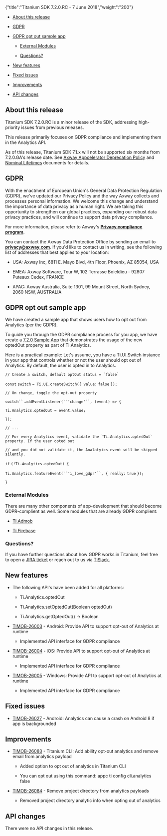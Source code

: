 {"title":"Titanium SDK 7.2.0.RC - 7 June 2018","weight":"200"}

* [About this release](#Aboutthisrelease)

* [GDPR](#GDPR)

* [GDPR opt out sample app](#GDPRoptoutsampleapp)

  * [External Modules](#ExternalModules)

  * [Questions?](#Questions?)

* [New features](#Newfeatures)

* [Fixed issues](#Fixedissues)

* [Improvements](#Improvements)

* [API changes](#APIchanges)


## About this release

Titanium SDK 7.2.0.RC is a minor release of the SDK, addressing high-priority issues from previous releases.

This release primarily focuses on GDPR compliance and implementing them in the Analytics API.

As of this release, Titanium SDK 7.1.x will not be supported six months from 7.2.0.GA's release date. See [Axway Appcelerator Deprecation Policy](/docs/appc/AMPLIFY_Appcelerator_Services_Overview/Axway_Appcelerator_Deprecation_Policy/) and [Nominal Lifetimes](/docs/appc/AMPLIFY_Appcelerator_Services_Overview/Axway_Appcelerator_Product_Lifecycle/#NominalLifetimes) documents for details.

## GDPR

With the enactment of European Union's General Data Protection Regulation (GDPR), we've updated our Privacy Policy and the way Axway collects and processes personal information. We welcome this change and understand the importance of data privacy as a human right. We are taking this opportunity to strengthen our global practices, expanding our robust data privacy practices, and will continue to support data privacy compliance.

For more information, please refer to Axway's **[Privacy compliance program](https://www.axway.com/gdpr)**.

You can contact the Axway Data Protection Office by sending an email to **[privacy@axway.com](mailto:privacy@axway.com)**. If you'd like to contact us in writing, see the following list of addresses that best applies to your location:

* USA: Axway Inc, 6811 E. Mayo Blvd, 4th Floor, Phoenix, AZ 85054, USA

* EMEA: Axway Software, Tour W, 102 Terrasse Boieldieu - 92807 Puteaux Cedex, FRANCE

* APAC: Axway Australia, Suite 1301, 99 Mount Street, North Sydney, 2060 NSW, AUSTRALIA


## GDPR opt out sample app

We have created a sample app that shows users how to opt out from Analytics (per the GDPR).

To guide you through the GDPR compliance process for you app, we have create a [7.2.0 Sample App](https://github.com/appcelerator-developer-relations/appc-sample-ti720) that demonstrates the usage of the new optedOut property as part of Ti.Analytics.

Here is a practical example: Let's assume, you have a Ti.UI.Switch instance in your app that controls whether or not the user should opt out of Analytics. By default, the user is opted in to Analytics.

``// Create a switch, default optOut status = `false` ``

`const` `switch` `= Ti.UI.createSwitch({ value:` `false` `});`

`// On change, toggle the opt-out property`

`switch``.addEventListener(``'change'``, (event) => {`

`Ti.Analytics.optedOut = event.value;`

`});`

`// ...`

``// For every Analytics event, validate the `Ti.Analytics.optedOut` property. If the user opted out``

`// and you did not validate it, the Analatyics event will be skipped silently.`

`if` `(!Ti.Analytics.optedOut) {`

`Ti.Analytics.featureEvent(``'i_love_gdpr'``, { really:` `true` `});`

`}`

### External Modules

There are many other components of app-development that should become GDPR-complient as well. Some modules that are already GDPR complient:

* [Ti.Admob](https://github.com/appcelerator-modules/ti.admob)

* [Ti.Firebase](https://github.com/hansemannn/titanium-firebase)


### Questions?

If you have further questions about how GDPR works in Titanium, feel free to open a [JIRA ticket](https://jira.appcelerator.org/) or reach out to us via [TiSlack](http://tislack.org/).

## New features

* The following API's have been added for all platforms:

  * Ti.Analytics.optedOut

  * Ti.Analytics.setOptedOut(Boolean optedOut)

  * Ti.Analytics.getOptedOut() -> Boolean

* [TIMOB-26003](https://jira.appcelerator.org/browse/TIMOB-26003) - Android: Provide API to support opt-out of Analytics at runtime

  * Implemented API interface for GDPR compliance

* [TIMOB-26004](https://jira.appcelerator.org/browse/TIMOB-26004) - iOS: Provide API to support opt-out of Analytics at runtime

  * Implemented API interface for GDPR compliance

* [TIMOB-26005](https://jira.appcelerator.org/browse/TIMOB-26005) - Windows: Provide API to support opt-out of Analytics at runtime

  * Implemented API interface for GDPR compliance


## Fixed issues

* [TIMOB-26027](https://jira.appcelerator.org/browse/TIMOB-26027) - Android: Analytics can cause a crash on Android 8 if app is backgrounded


## Improvements

* [TIMOB-26083](https://jira.appcelerator.org/browse/TIMOB-26083) - Titanium CLI: Add ability opt-out analytics and remove email from analytics payload

  * Added option to opt out of analytics in Titanium CLI

  * You can opt out using this command: appc ti config cli.analytics false

* [TIMOB-26084](https://jira.appcelerator.org/browse/TIMOB-26084) - Remove project directory from analytics payloads

  * Removed project directory analytic info when opting out of analytics


## API changes

There were no API changes in this release.
